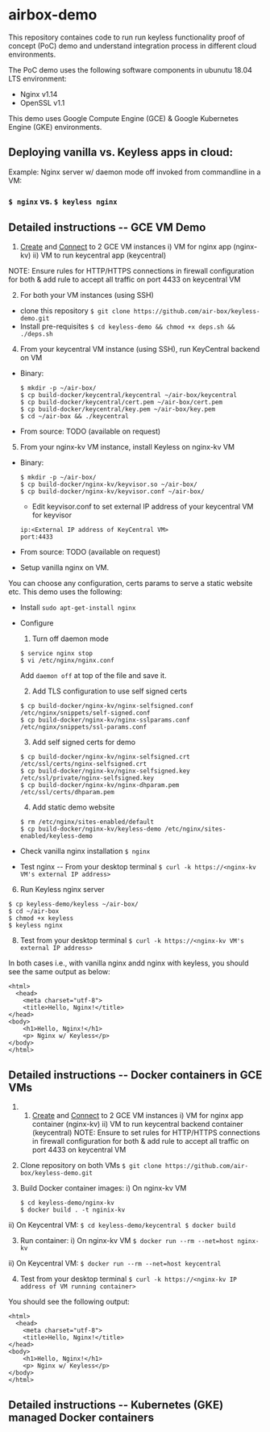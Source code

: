 # airbox-demo

This repository containes code to run run keyless functionality proof of concept (PoC) demo and understand integration process in different cloud environments.

The PoC demo uses the following software components in ubunutu 18.04 LTS environment:
* Nginx v1.14
* OpenSSL v1.1

This demo uses Google Compute Engine (GCE) & Google Kubernetes Engine (GKE) environments.

## Deploying vanilla vs. Keyless apps in cloud:

Example: Nginx server w/ daemon mode off invoked from commandline in a VM:

### ```$ nginx``` vs. ```$ keyless nginx``` ###

## Detailed instructions -- GCE VM Demo

1. [Create](https://cloud.google.com/compute/docs/instances/create-start-instance) and [Connect](https://cloud.google.com/compute/docs/instances/connecting-to-instance) to 2 GCE VM instances
  i) VM for nginx app (nginx-kv)
  ii) VM to run keycentral app (keycentral)
  
  NOTE: Ensure rules for HTTP/HTTPS connections in firewall configuration for both & add rule to accept all traffic on port 4433 on keycentral VM

2. For both your VM instances (using SSH) 
  - clone this repository
  ```$ git clone https://github.com/air-box/keyless-demo.git```
  - Install pre-requisites
  ```$ cd keyless-demo && chmod +x deps.sh && ./deps.sh```

4. From your keycentral VM instance (using SSH), run KeyCentral backend on VM

- Binary:
  ```
  $ mkdir -p ~/air-box/
  $ cp build-docker/keycentral/keycentral ~/air-box/keycentral
  $ cp build-docker/keycentral/cert.pem ~/air-box/cert.pem
  $ cp build-docker/keycentral/key.pem ~/air-box/key.pem
  $ cd ~/air-box && ./keycentral
  ```

- From source: TODO (available on request)

5. From your nginx-kv VM instance, install Keyless on nginx-kv VM

- Binary: 
  ```
  $ mkdir -p ~/air-box/
  $ cp build-docker/nginx-kv/keyvisor.so ~/air-box/
  $ cp build-docker/nginx-kv/keyvisor.conf ~/air-box/
  ```
  - Edit keyvisor.conf to set external IP address of your keycentral VM for keyvisor
  ```
  ip:<External IP address of KeyCentral VM>
  port:4433
  ```

- From source: TODO (available on request)

- Setup vanilla nginx on VM. 

You can choose any configuration, certs params to serve a static website etc.  This demo uses the following:

  - Install 
    ```sudo apt-get-install nginx```
    
  - Configure  
    
    1. Turn off daemon mode
    ```
    $ service nginx stop
    $ vi /etc/nginx/nginx.conf
    ```
    Add ```daemon off``` at top of the file and save it.
    
    2. Add TLS configuration to use self signed certs
    ```
    $ cp build-docker/nginx-kv/nginx-selfsigned.conf /etc/nginx/snippets/self-signed.conf
    $ cp build-docker/nginx-kv/nginx-sslparams.conf /etc/nginx/snippets/ssl-params.conf
    ```
    3. Add self signed certs for demo
    ```
    $ cp build-docker/nginx-kv/nginx-selfsigned.crt /etc/ssl/certs/nginx-selfsigned.crt
    $ cp build-docker/nginx-kv/nginx-selfsigned.key /etc/ssl/private/nginx-selfsigned.key
    $ cp build-docker/nginx-kv/nginx-dhparam.pem /etc/ssl/certs/dhparam.pem
    ```
    4. Add static demo website
    ```
    $ rm /etc/nginx/sites-enabled/default
    $ cp build-docker/nginx-kv/keyless-demo /etc/nginx/sites-enabled/keyless-demo
    ```
  
  - Check vanilla nginx installation
  ```$ nginx ```
  
  - Test nginx -- From your desktop terminal
  ```$ curl -k https://<nginx-kv VM's external IP address>```
  
6. Run Keyless nginx server
  ```
  $ cp keyless-demo/keyless ~/air-box/
  $ cd ~/air-box
  $ chmod +x keyless
  $ keyless nginx
  ```

8. Test from your desktop terminal 
```$ curl -k https://<nginx-kv VM's external IP address>```

In both cases i.e., with vanilla nginx andd nginx with keyless, you should see the same output as below:
```
<html>
  <head>
    <meta charset="utf-8">
    <title>Hello, Nginx!</title>
</head>
<body>
    <h1>Hello, Nginx!</h1>
    <p> Nginx w/ Keyless</p>
</body>
</html>
```

## Detailed instructions -- Docker containers in GCE VMs

1. 1. [Create](https://cloud.google.com/compute/docs/instances/create-start-instance) and [Connect](https://cloud.google.com/compute/docs/instances/connecting-to-instance) to 2 GCE VM instances
  i) VM for nginx app container (nginx-kv)
  ii) VM to run keycentral backend container (keycentral)
  NOTE: Ensure to set rules for HTTP/HTTPS connections in firewall configuration for both & add rule to accept all traffic on port 4433 on keycentral VM

1. Clone repository on both VMs
  ```$ git clone https://github.com/air-box/keyless-demo.git```

2. Build Docker container images:
  i) On nginx-kv VM
    ```
    $ cd keyless-demo/nginx-kv
    $ docker build . -t nginix-kv
    ```

  ii) On Keycentral VM:
    ```
    $ cd keyless-demo/keycentral
    $ docker build
    ```
    
3. Run container:
  i) On nginx-kv VM
```$ docker run --rm --net=host nginx-kv```

  ii) On Keycentral VM:
```$ docker run --rm --net=host keycentral```

4. Test from your desktop terminal 
```$ curl -k https://<nginx-kv IP address of VM running container>```

You should see the following output:
```
<html>
  <head>
    <meta charset="utf-8">
    <title>Hello, Nginx!</title>
</head>
<body>
    <h1>Hello, Nginx!</h1>
    <p> Nginx w/ Keyless</p>
</body>
</html>
```
## Detailed instructions -- Kubernetes (GKE) managed Docker containers 
